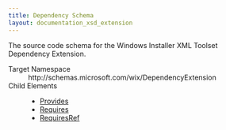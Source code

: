 ```yaml
---
title: Dependency Schema
layout: documentation_xsd_extension
---
```

<p>             The source code schema for the Windows Installer XML Toolset Dependency Extension.         </p>
<dl>
  <dt>Target Namespace</dt>
  <dd>http://schemas.microsoft.com/wix/DependencyExtension</dd>
  <dt>Child Elements</dt>
  <dd>
    <ul>
      <li>
        <a href="./provides" class="extension">Provides</a>
      </li>
      <li>
        <a href="./requires" class="extension">Requires</a>
      </li>
      <li>
        <a href="./requiresref" class="extension">RequiresRef</a>
      </li>
    </ul>
  </dd>
</dl>
